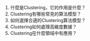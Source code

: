 1. 什麼是Clustering，它的作用是什麼？
2. Clustering有哪些常見的算法模型？
3. 如何選擇合適的Clustering算法模型？
4. Clustering如何處理高維度數據？
5. Clustering在什麼領域中有應用？